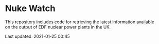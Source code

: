 # Nuke Watch

This repository includes code for retrieving the latest information available on the output of EDF nuclear power plants in the UK.

Last updated: 2021-01-25 00:45